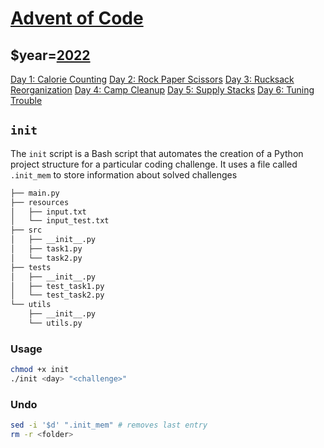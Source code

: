 # [Advent of Code](https://adventofcode.com/)

## $year=[2022](https://adventofcode.com/2022)
[Day 1: Calorie Counting](https://adventofcode.com/2022/day/1) 
[Day 2: Rock Paper Scissors](https://adventofcode.com/2022/day/2)
[Day 3: Rucksack Reorganization](https://adventofcode.com/2022/day/3)
[Day 4: Camp Cleanup](https://adventofcode.com/2022/day/4)
[Day 5: Supply Stacks](https://adventofcode.com/2022/day/5)
[Day 6: Tuning Trouble ](https://adventofcode.com/2022/day/6)

## `init`

The `init` script is a Bash script that automates the creation of a Python project structure for a particular coding challenge. It uses a file called `.init_mem` to store information about solved challenges
```bash
├── main.py
├── resources
│   ├── input.txt
│   └── input_test.txt
├── src
│   ├── __init__.py
│   ├── task1.py
│   └── task2.py
├── tests
│   ├── __init__.py
│   ├── test_task1.py
│   └── test_task2.py
└── utils
    ├── __init__.py
    └── utils.py
```
### Usage
```bash
chmod +x init
./init <day> "<challenge>"
```
### Undo
```bash
sed -i '$d' ".init_mem" # removes last entry
rm -r <folder>
```
